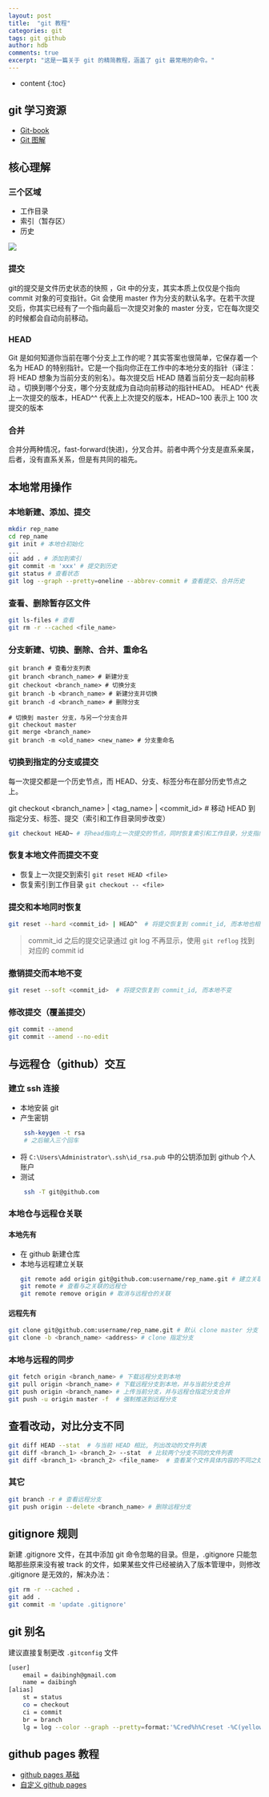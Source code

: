 ```yaml
---
layout: post
title:  "git 教程"
categories: git
tags: git github
author: hdb
comments: true
excerpt: "这是一篇关于 git 的精简教程，涵盖了 git 最常用的命令。"
---
```


* content
{:toc}

<!-- # git 教程

[toc] -->

## git 学习资源

- [Git-book](https://git-scm.com/book/zh/v2)
- [Git 图解](http://marklodato.github.io/visual-git-guide/index-zh-cn.html#basic-usage)

## 核心理解

### 三个区域

- 工作目录
- 索引（暂存区）
- 历史

![](http://marklodato.github.io/visual-git-guide/basic-usage.svg)

### 提交

git的提交是文件历史状态的快照 ，Git 中的分支，其实本质上仅仅是个指向 commit 对象的可变指针。Git 会使用 master 作为分支的默认名字。在若干次提交后，你其实已经有了一个指向最后一次提交对象的 master 分支，它在每次提交的时候都会自动向前移动。

### HEAD

Git 是如何知道你当前在哪个分支上工作的呢？其实答案也很简单，它保存着一个名为 HEAD 的特别指针。它是一个指向你正在工作中的本地分支的指针（译注：将 HEAD 想象为当前分支的别名）。每次提交后 HEAD 随着当前分支一起向前移动 。切换到哪个分支，哪个分支就成为自动向前移动的指针HEAD。 HEAD^ 代表上一次提交的版本，HEAD^^ 代表上上次提交的版本，HEAD~100 表示上 100 次提交的版本

### 合并

合并分两种情况，fast-forward(快进)，分叉合并。前者中两个分支是直系亲属，后者，没有直系关系，但是有共同的祖先。

## 本地常用操作

### 本地新建、添加、提交

```sh
mkdir rep_name
cd rep_name
git init # 本地仓初始化
...
git add . # 添加到索引
git commit -m 'xxx' # 提交到历史
git status # 查看状态
git log --graph --pretty=oneline --abbrev-commit # 查看提交、合并历史
```

### 查看、删除暂存区文件

```sh
git ls-files # 查看
git rm -r --cached <file_name>
```

### 分支新建、切换、删除、合并、重命名

```
git branch # 查看分支列表
git branch <branch_name> # 新建分支
git checkout <branch_name> # 切换分支
git branch -b <branch_name> # 新建分支并切换
git branch -d <branch_name> # 删除分支

# 切换到 master 分支，与另一个分支合并
git checkout master
git merge <branch_name>
git branch -m <old_name> <new_name> # 分支重命名
```

### 切换到指定的分支或提交

每一次提交都是一个历史节点，而 HEAD、分支、标签分布在部分历史节点之上。

git checkout <branch_name> | <tag_name> | <commit_id> # 移动 HEAD 到指定分支、标签、提交（索引和工作目录同步改变）

```sh
git checkout HEAD~ # 将head指向上一次提交的节点，同时恢复索引和工作目录，分支指向不动
```

### 恢复本地文件而提交不变

- 恢复上一次提交到索引 `git reset HEAD <file>`
- 恢复索引到工作目录 `git checkout -- <file>`

### 提交和本地同时恢复

```sh
git reset --hard <commit_id> | HEAD^  # 将提交恢复到 commit_id, 而本地也相应改变
```

>commit_id 之后的提交记录通过 git log 不再显示，使用 `git reflog` 找到对应的 commit id

### 撤销提交而本地不变

```sh
git reset --soft <commit_id>  # 将提交恢复到 commit_id, 而本地不变
```

### 修改提交（覆盖提交）

```sh
git commit --amend
git commit --amend --no-edit
```

## 与远程仓（github）交互

### 建立 ssh 连接

- 本地安装 git
- 产生密钥
    ```sh
     ssh-keygen -t rsa
     # 之后输入三个回车
    ```
- 将 `C:\Users\Administrator\.ssh\id_rsa.pub` 中的公钥添加到 github 个人账户
- 测试
    ```sh
     ssh -T git@github.com
    ```

### 本地仓与远程仓关联

#### 本地先有

- 在 github 新建仓库
- 本地与远程建立关联
    ```sh
    git remote add origin git@github.com:username/rep_name.git # 建立关联
    git remote # 查看与之关联的远程仓
    git remote remove origin # 取消与远程仓的关联
    ```

#### 远程先有

```sh
git clone git@github.com:username/rep_name.git # 默认 clone master 分支
git clone -b <branch_name> <address> # clone 指定分支
```

### 本地与远程的同步

```sh
git fetch origin <branch_name> # 下载远程分支到本地
git pull origin <branch_name> # 下载远程分支到本地，并与当前分支合并
git push origin <branch_name> # 上传当前分支，并与远程仓指定分支合并
git push -u origin master -f  # 强制推送到远程分支
```


## 查看改动，对比分支不同

```sh
git diff HEAD --stat  # 与当前 HEAD 相比, 列出改动的文件列表
git diff <branch_1> <branch_2> --stat  # 比较两个分支不同的文件列表
git diff <branch_1> <branch_2> <file_name>  # 查看某个文件具体内容的不同之处
```


### 其它

```sh
git branch -r # 查看远程分支
git push origin --delete <branch_name> # 删除远程分支
```

## gitignore 规则

新建 .gitignore 文件，在其中添加 git 命令忽略的目录。但是，.gitignore 只能忽略那些原来没有被 track 的文件，如果某些文件已经被纳入了版本管理中，则修改 .gitignore 是无效的，解决办法：

```sh
git rm -r --cached .
git add .
git commit -m 'update .gitignore'
```

## git 别名

建议直接复制更改 `.gitconfig` 文件

```sh
[user]
    email = daibingh@gmail.com
    name = daibingh
[alias]
    st = status
    co = checkout
    ci = commit
    br = branch
    lg = log --color --graph --pretty=format:'%Cred%h%Creset -%C(yellow)%d%Creset %s %Cgreen(%cr) %C(bold blue)<%an>%Creset' --abbrev-commit

```

## github pages 教程

- [github pages 基础](https://help.github.com/categories/github-pages-basics/)
- [自定义 github pages](https://help.github.com/categories/customizing-github-pages/)